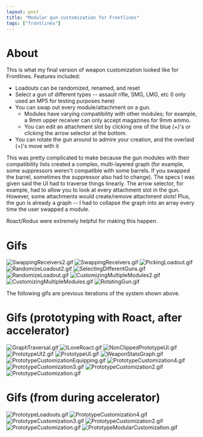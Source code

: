```yaml
---
layout: post
title: "Modular gun customization for Frontlines"
tags: ["frontlines"]
---
```


# About

This is what my final version of weapon customization looked like for Frontlines. Features included:

- Loadouts can be randomized, renamed, and reset
- Select a gun of different types -- assault rifle, SMG, LMG, etc (I only used an MP5 for testing purposes here)
- You can swap out every module/attachment on a gun.
  - Modules have varying compatibility with other modules; for example, a 9mm upper receiver can only accept magazines for 9mm ammo.
  - You can edit an attachment slot by clicking one of the blue (+)'s or clicking the arrow selector at the bottom.
- You can rotate the gun around to admire your creation, and the overlaid (+)'s move with it

This was pretty complicated to make because the gun modules with their compatibility lists created a complex, multi-layered graph (for example, some suppressors weren't compatible with some barrels. If you swapped the barrel, sometimes the suppressor also had to change). The specs I was given said the UI had to traverse things linearly. The arrow selector, for example, had to allow you to look at every attachment slot in the gun. However, some attachments would create/remove attachment slots! Plus, the gun is already a graph -- I had to collapse the graph into an array every time the user swapped a module.

Roact/Rodux were extremely helpful for making this happen.

# Gifs

![SwappingReceivers2.gif](https://drive.google.com/uc?id=17EpbA2o2o05WmKJyXwudoHUSW8AkYLBZ&export=download)
![SwappingReceivers.gif](https://drive.google.com/uc?id=1eVHA1xLTl-MBDapMk3Y9F-H9qVMG6QCP&export=download)
![PickingLoadout.gif](https://drive.google.com/uc?id=1SjbYeNm39laBgXUwB-Xd0foUVvIypKVx&export=download)
![RandomizeLoadout2.gif](https://drive.google.com/uc?id=1JV0lvX2YyM5hLQYBJeTjSyxTsK92t7U_&export=download)
![SelectingDifferentGuns.gif](https://drive.google.com/uc?id=196efZPJZRIXQR6ZBrCXljrDHxIExcap0&export=download)
![RandomizeLoadout.gif](https://drive.google.com/uc?id=1z_9HaJWEKqx5mM_H2hDyPZ7akGCBvqR6&export=download)
![CustomizingMultipleModules2.gif](https://drive.google.com/uc?id=1zZxafxk3k0lBsXjadnMP9Lxleb6DncKo&export=download)
![CustomizingMultipleModules.gif](https://drive.google.com/uc?id=1yFpAxmmUnesMmyVXmByl5ZbEMNkuJx6-&export=download)
![RotatingGun.gif](https://drive.google.com/uc?id=1L6ABB6OOR43nOoYORsp61HrAacyTqIUk&export=download)

The following gifs are previous iterations of the system shown above.

# Gifs (prototyping with Roact, after accelerator)

![GraphTraversal.gif](https://drive.google.com/uc?id=138XiGw0rScDvEJp35h5Sf9Oa3ZytlNJV&export=download)
![ILoveRoact.gif](https://drive.google.com/uc?id=1kNzDQhheGrCrY1dU2FEaHn4ZacFxmDZ0&export=download)
![NonClippedPrototypeUI.gif](https://drive.google.com/uc?id=1QwHkQdVJc-I7z8_B6ZH4jBWeDNCv38sK&export=download)
![PrototypeUI2.gif](https://drive.google.com/uc?id=142-xrUtnD0la6_v0H7wBUmRw73e-zVvE&export=download)
![PrototypeUI.gif](https://drive.google.com/uc?id=11wirQuGlCtlMjY3b1_MqyHxgFVdbN93B&export=download)
![WeaponStatsGraph.gif](https://drive.google.com/uc?id=19IhOH0wxkRAh_gxwu9a8sNjhu3E19vXj&export=download)
![PrototypeCustomizationEquipping.gif](https://drive.google.com/uc?id=1lIWowxYTGwKru1DBaGOwF87Xr9XHZwWH&export=download)
![PrototypeCustomization4.gif](https://drive.google.com/uc?id=1WEAZQ6GcLOLR-ZiiL-h1NuRhAhM5Opck&export=download)
![PrototypeCustomization3.gif](https://drive.google.com/uc?id=1hCyPm9_ZCqEgAi73R6zRgyxZQTGuKLMC&export=download)
![PrototypeCustomization2.gif](https://drive.google.com/uc?id=1WvvJwOPhTO9nUhNjNDxY4L2QYVIMTjgI&export=download)
![PrototypeCustomization.gif](https://drive.google.com/uc?id=1_lIEFq_ARV61myf4FQMhVap5XB9YjnRR&export=download)

# Gifs (from during accelerator)

![PrototypeLoadouts.gif](https://drive.google.com/uc?id=1wK0ZsU6WM2SuzvYKs0InHZ-X1Qscz9dI&export=download)
![PrototypeCustomization4.gif](https://drive.google.com/uc?id=1ys6DXArzroELLeVG8NdSVVO4hlF5tErW&export=download)
![PrototypeCustomization3.gif](https://drive.google.com/uc?id=16DxJ6H-w-LZgamQzFZSaPGO1KIGD1tcH&export=download)
![PrototypeCustomization2.gif](https://drive.google.com/uc?id=1m6UQTOIhAnOIEIuU5jlo6TA75cQj8BVZ&export=download)
![PrototypeCustomization.gif](https://drive.google.com/uc?id=1eS95h8UlXuuL6Vg1jCm2emO0lIxrb-_b&export=download)
![PrototypeModularCustomization.gif](https://drive.google.com/uc?id=19-iyzwbUpFyRyCYbZwLDKp7oleOtYqX3&export=download)
